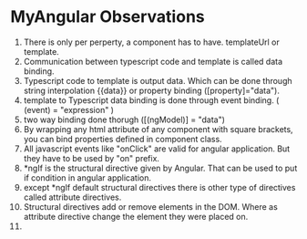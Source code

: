 # MyAngular Observations

1. There is only per perperty, a component has to have. templateUrl or template.
2. Communication between typescript code and template is called data binding.
  1. Typescript code to template is output data. Which can be done through string interpolation {{data}} or property binding ([property]="data").
  2. template to Typescript data binding is done through event binding. ( (event) = "expression" )
  3. two way binding done thorugh ([(ngModel)] = "data")
3. By wrapping any html attribute of any component with square brackets, you can bind properties defined in component class.
4. All javascript events like "onClick" are valid for angular application. But they have to be used by "on" prefix. 
5. *ngIf is the structural directive given by Angular. That can be used to put if condition in angular application. 
6. except *ngIf default structural directives there is other type of directives called attribute directives.
7. Structural directives add or remove elements in the DOM. Where as attribute directive change the element they were placed on.
8. 
